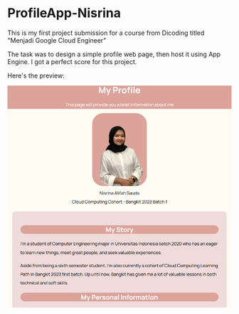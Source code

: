 # ProfileApp-Nisrina
This is my first project submission for a course from Dicoding titled "Menjadi Google Cloud Engineer"

The task was to design a simple profile web page, then host it using App Engine. I got a perfect score for this project.

Here's the preview:

![alt text](https://github.com/ninalifahs/ProfileApp-Nisrina/blob/main/Preview.PNG?raw=true)
